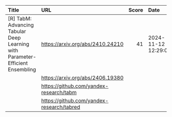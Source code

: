 | Title                                                                         | URL                                       |   Score | Date                |
|:------------------------------------------------------------------------------|:------------------------------------------|--------:|:--------------------|
| [R] TabM: Advancing Tabular Deep Learning with Parameter-Efficient Ensembling | https://arxiv.org/abs/2410.24210          |      41 | 2024-11-12 12:29:00 |
|                                                                               | https://arxiv.org/abs/2406.19380          |         |                     |
|                                                                               | https://github.com/yandex-research/tabm   |         |                     |
|                                                                               | https://github.com/yandex-research/tabred |         |                     |